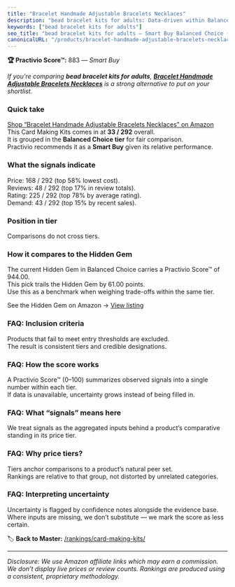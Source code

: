 ```yaml
---
title: "Bracelet Handmade Adjustable Bracelets Necklaces"
description: "bead bracelet kits for adults: Data-driven within Balanced Choice ranking using the Practivio Score™. Positioned by quality, value, demand, findability, moment…"
keywords: ["bead bracelet kits for adults"]
seo_title: "bead bracelet kits for adults — Smart Buy Balanced Choice (2025)"
canonicalURL: "/products/bracelet-handmade-adjustable-bracelets-necklaces-B08R8PDQ2Q/"
---
```


**🏆 Practivio Score™:** 883 — _Smart Buy_


*If you're comparing **bead bracelet kits for adults**, **[Bracelet Handmade Adjustable Bracelets Necklaces](https://www.amazon.com/dp/B08R8PDQ2Q?tag=practivio-20)** is a strong alternative to put on your shortlist.*
### Quick take
[Shop “Bracelet Handmade Adjustable Bracelets Necklaces” on Amazon](https://www.amazon.com/dp/B08R8PDQ2Q?tag=practivio-20)
This Card Making Kits comes in at **33 / 292** overall.  
It is grouped in the **Balanced Choice tier** for fair comparison.  
Practivio recommends it as a **Smart Buy** given its relative performance.

### What the signals indicate
Price: 168 / 292 (top 58% lowest cost).  
Reviews: 48 / 292 (top 17% in review totals).  
Rating: 225 / 292 (top 78% by average rating).  
Demand: 43 / 292 (top 15% by recent sales).

### Position in tier
Comparisons do not cross tiers.

### How it compares to the Hidden Gem
The current Hidden Gem in Balanced Choice carries a Practivio Score™ of 944.00.  
This pick trails the Hidden Gem by 61.00 points.  
Use this as a benchmark when weighing trade-offs within the same tier.  

See the Hidden Gem on Amazon → [View listing](https://www.amazon.com/dp/B088NN5GD8?tag=practivio-20)

### FAQ: Inclusion criteria
Products that fail to meet entry thresholds are excluded.  
The result is consistent tiers and credible designations.

### FAQ: How the score works
A Practivio Score™ (0–100) summarizes observed signals into a single number within each tier.  
If data is unavailable, uncertainty grows instead of being filled in.

### FAQ: What “signals” means here
We treat signals as the aggregated inputs behind a product’s comparative standing in its price tier.

### FAQ: Why price tiers?
Tiers anchor comparisons to a product’s natural peer set.  
Rankings are relative to that group, not distorted by unrelated categories.

### FAQ: Interpreting uncertainty
Uncertainty is flagged by confidence notes alongside the evidence base.  
Where inputs are missing, we don’t substitute — we mark the score as less certain.


🏷️ **Back to Master:** [/rankings/card-making-kits/](/rankings/card-making-kits/)

---
_Disclosure: We use Amazon affiliate links which may earn a commission. We don’t display live prices or review counts. Rankings are produced using a consistent, proprietary methodology._
